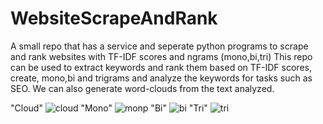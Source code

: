 # WebsiteScrapeAndRank
A small repo that has a service and seperate python programs to scrape and rank websites with TF-IDF scores and ngrams (mono,bi,tri)
This repo can be used to extract keywords and rank them based on TF-IDF scores, create, mono,bi and trigrams and analyze the keywords for tasks such as SEO.
We can also generate word-clouds from the text analyzed.

"Cloud"
![cloud](https://user-images.githubusercontent.com/2294224/136965127-bcee938c-9219-4541-b160-8320f7a91c28.png)
"Mono"
![monp](https://user-images.githubusercontent.com/2294224/136965071-0c759caa-19c0-4cab-aaac-2d6f0a304e81.png)
"Bi"
![bi](https://user-images.githubusercontent.com/2294224/136965099-8a77726b-131e-47fd-94ab-4829475a3f0d.png)
"Tri"
![tri](https://user-images.githubusercontent.com/2294224/136965110-e7f12682-7003-4801-aa95-d06b727aabdf.png)
